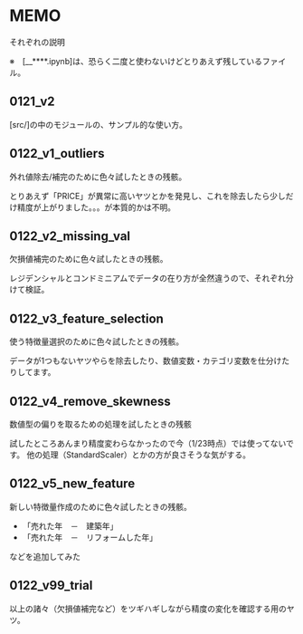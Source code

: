 # MEMO
それぞれの説明

※　[__****.ipynb]は、恐らく二度と使わないけどとりあえず残しているファイル。

## 0121_v2
[src/]の中のモジュールの、サンプル的な使い方。

## 0122_v1_outliers
外れ値除去/補完のために色々試したときの残骸。

とりあえず「PRICE」が異常に高いヤツとかを発見し、これを除去したら少しだけ精度が上がりました。。。が本質的かは不明。


## 0122_v2_missing_val
欠損値補完のために色々試したときの残骸。

レジデンシャルとコンドミニアムでデータの在り方が全然違うので、それぞれ分けて検証。



## 0122_v3_feature_selection
使う特徴量選択のために色々試したときの残骸。

データが1つもないヤツやらを除去したり、数値変数・カテゴリ変数を仕分けたりしてます。


## 0122_v4_remove_skewness
数値型の偏りを取るための処理を試したときの残骸

試したところあんまり精度変わらなかったので今（1/23時点）では使ってないです。
他の処理（StandardScaler）とかの方が良さそうな気がする。


## 0122_v5_new_feature
新しい特徴量作成のために色々試したときの残骸。

- 「売れた年　－　建築年」
- 「売れた年　－　リフォームした年」

などを追加してみた


## 0122_v99_trial
以上の諸々（欠損値補完など）をツギハギしながら精度の変化を確認する用のヤツ。




